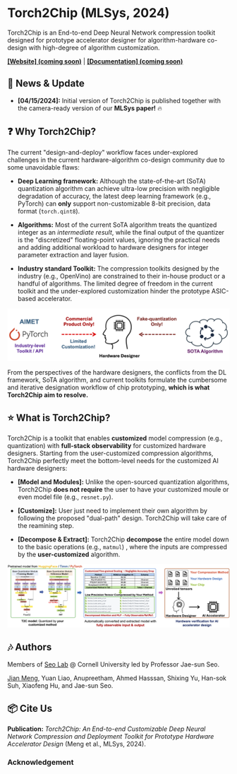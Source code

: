 # Torch2Chip (MLSys, 2024)

Torch2Chip is an End-to-end Deep Neural Network compression toolkit designed for prototype accelerator designer for algorithm-hardware co-design with high-degree of algorithm customization.

**[[Website] (coming soon)]()**  | **[[Documentation] (coming soon)]()**

## :rocket: News & Update

- **[04/15/2024]:** Initial version of Torch2Chip is published together with the camera-ready version of our **MLSys paper!** :fire:

## :question: Why Torch2Chip?

The current "design-and-deploy" workflow faces under-explored challenges in the current hardware-algorithm co-design community due to some unavoidable flaws:

- **Deep Learning framework:** Although the state-of-the-art (SoTA) quantization algorithm can achieve ultra-low precision with negligible degradation of accuracy, the latest deep learning framework (e.g., PyTorch) can **only** support non-customizable 8-bit precision, data format (`torch.qint8`).

- **Algorithms:** Most of the current SoTA algorithm treats the quantized integer as an *intermediate result*, while the final output of the quantizer is the "discretized" floating-point values, ignoring the practical needs and adding additional workload to hardware designers for integer parameter extraction and layer fusion.

- **Industry standard Toolkit:** The compression toolkits designed by the industry (e.g., OpenVino) are constrained to their in-house product or a handful of algorithms. The limited degree of freedom in the current toolkit and the under-explored customization hinder the prototype ASIC-based accelerator.

![Figure1](./figs/Figure1.png)

From the perspectives of the hardware designers, the conflicts from the DL framework, SoTA algorithm, and current toolkits formulate the cumbersome and iterative designation workflow of chip prototyping, **which is what Torch2Chip aim to resolve.**

## :star: What is Torch2Chip?

Torch2Chip is a toolkit that enables **customized** model compression (e.g., quantization) with **full-stack observability** for customized hardware designers. Starting from the user-customized compression algorithms, Torch2Chip perfectly meet the bottom-level needs for the customized AI hardware designers: 

- **[Model and Modules]:** Unlike the open-sourced quantization algorithms, Torch2Chip **does not require** the user to have your customized moule or even model file (e.g., `resnet.py`). 

  

- **[Customize]:** User just need to implement their own algorithm by following the proposed "dual-path" design. Torch2Chip will take care of the reamining step.

  

- **[Decompose & Extract]:** Torch2Chip **decompose** the entire model down to the basic operations (e.g., `matmul`) , where the inputs are compressed by the **user-customized** algorithm.

![Figure1](./figs/torch2chip_workflow.png)



## :notes: Authors

Members of [Seo Lab](https://seo.ece.cornell.edu/) @ Cornell University led by Professor Jae-sun Seo.

[Jian Meng](https://mengjian0502.github.io/), Yuan Liao, Anupreetham, Ahmed Hasssan, Shixing Yu, Han-sok Suh, Xiaofeng Hu, and Jae-sun Seo.

## :package: Cite Us
**Publication:** *Torch2Chip: An End-to-end Customizable Deep Neural Network Compression and Deployment Toolkit for Prototype Hardware Accelerator Design* (Meng et al., MLSys, 2024).

### Acknowledgement


